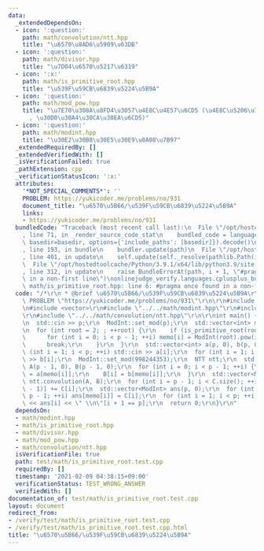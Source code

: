```yaml
---
data:
  _extendedDependsOn:
  - icon: ':question:'
    path: math/convolution/ntt.hpp
    title: "\u6570\u8AD6\u5909\u63DB"
  - icon: ':question:'
    path: math/divisor.hpp
    title: "\u7D04\u6570\u5217\u6319"
  - icon: ':x:'
    path: math/is_primitive_root.hpp
    title: "\u539F\u59CB\u6839\u5224\u5B9A"
  - icon: ':question:'
    path: math/mod_pow.hpp
    title: "\u7E70\u308A\u8FD4\u3057\u4E8C\u4E57\u6CD5 (\u4E8C\u5206\u7D2F\u4E57\u6CD5\
      , \u30D0\u30A4\u30CA\u30EA\u6CD5)"
  - icon: ':question:'
    path: math/modint.hpp
    title: "\u30E2\u30B8\u30E5\u30E9\u8A08\u7B97"
  _extendedRequiredBy: []
  _extendedVerifiedWith: []
  _isVerificationFailed: true
  _pathExtension: cpp
  _verificationStatusIcon: ':x:'
  attributes:
    '*NOT_SPECIAL_COMMENTS*': ''
    PROBLEM: https://yukicoder.me/problems/no/931
    document_title: "\u6570\u5B66/\u539F\u59CB\u6839\u5224\u5B9A"
    links:
    - https://yukicoder.me/problems/no/931
  bundledCode: "Traceback (most recent call last):\n  File \"/opt/hostedtoolcache/Python/3.9.1/x64/lib/python3.9/site-packages/onlinejudge_verify/documentation/build.py\"\
    , line 71, in _render_source_code_stat\n    bundled_code = language.bundle(stat.path,\
    \ basedir=basedir, options={'include_paths': [basedir]}).decode()\n  File \"/opt/hostedtoolcache/Python/3.9.1/x64/lib/python3.9/site-packages/onlinejudge_verify/languages/cplusplus.py\"\
    , line 193, in bundle\n    bundler.update(path)\n  File \"/opt/hostedtoolcache/Python/3.9.1/x64/lib/python3.9/site-packages/onlinejudge_verify/languages/cplusplus_bundle.py\"\
    , line 401, in update\n    self.update(self._resolve(pathlib.Path(included), included_from=path))\n\
    \  File \"/opt/hostedtoolcache/Python/3.9.1/x64/lib/python3.9/site-packages/onlinejudge_verify/languages/cplusplus_bundle.py\"\
    , line 312, in update\n    raise BundleErrorAt(path, i + 1, \"#pragma once found\
    \ in a non-first line\")\nonlinejudge_verify.languages.cplusplus_bundle.BundleErrorAt:\
    \ math/is_primitive_root.hpp: line 6: #pragma once found in a non-first line\n"
  code: "/*\r\n * @brief \u6570\u5B66/\u539F\u59CB\u6839\u5224\u5B9A\r\n */\r\n#define\
    \ PROBLEM \"https://yukicoder.me/problems/no/931\"\r\n\r\n#include <iostream>\r\
    \n#include <vector>\r\n#include \"../../math/modint.hpp\"\r\n#include \"../../math/is_primitive_root.hpp\"\
    \r\n#include \"../../math/convolution/ntt.hpp\"\r\n\r\nint main() {\r\n  int p;\r\
    \n  std::cin >> p;\r\n  ModInt::set_mod(p);\r\n  std::vector<int> memo(p - 1);\r\
    \n  for (int root = 2; ; ++root) {\r\n    if (is_primitive_root(root, p)) {\r\n\
    \      for (int i = 0; i < p - 1; ++i) memo[i] = ModInt(root).pow(i).val;\r\n\
    \      break;\r\n    }\r\n  }\r\n  std::vector<int> a(p, 0), b(p, 0);\r\n  for\
    \ (int i = 1; i < p; ++i) std::cin >> a[i];\r\n  for (int i = 1; i < p; ++i) std::cin\
    \ >> b[i];\r\n  ModInt::set_mod(998244353);\r\n  NTT ntt;\r\n  std::vector<ModInt>\
    \ A(p - 1, 0), B(p - 1, 0);\r\n  for (int i = 0; i < p - 1; ++i) {\r\n    A[i]\
    \ = a[memo[i]];\r\n    B[i] = b[memo[i]];\r\n  }\r\n  std::vector<ModInt> C =\
    \ ntt.convolution(A, B);\r\n  for (int i = p - 1; i < C.size(); ++i) C[i % (p\
    \ - 1)] += C[i];\r\n  std::vector<ModInt> ans(p, 0);\r\n  for (int i = 0; i <\
    \ p - 1; ++i) ans[memo[i]] = C[i];\r\n  for (int i = 1; i < p; ++i) std::cout\
    \ << ans[i] << \" \\n\"[i + 1 == p];\r\n  return 0;\r\n}\r\n"
  dependsOn:
  - math/modint.hpp
  - math/is_primitive_root.hpp
  - math/divisor.hpp
  - math/mod_pow.hpp
  - math/convolution/ntt.hpp
  isVerificationFile: true
  path: test/math/is_primitive_root.test.cpp
  requiredBy: []
  timestamp: '2021-02-09 04:38:15+09:00'
  verificationStatus: TEST_WRONG_ANSWER
  verifiedWith: []
documentation_of: test/math/is_primitive_root.test.cpp
layout: document
redirect_from:
- /verify/test/math/is_primitive_root.test.cpp
- /verify/test/math/is_primitive_root.test.cpp.html
title: "\u6570\u5B66/\u539F\u59CB\u6839\u5224\u5B9A"
---
```

